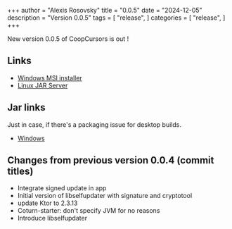 +++
author = "Alexis Rosovsky"
title = "0.0.5"
date = "2024-12-05"
description = "Version 0.0.5"
tags = [
    "release",
]
categories = [
    "release",
]
+++

New version 0.0.5 of CoopCursors is out !

## Links

* [Windows MSI installer](https://storage.googleapis.com/coopcursors/windows/msi/CoopCursors-0.0.5.msi)
* [Linux JAR Server](https://storage.googleapis.com/coopcursors/linux/uberJar/CoopCursors-server-0.0.5-linux-amd64.jar)

## Jar links

Just in case, if there's a packaging issue for desktop builds.

* [Windows](https://storage.googleapis.com/coopcursors/windows/uberJar/CoopCursors-windows-x64-1.0.0.jar)


## Changes from previous version 0.0.4 (commit titles)

- Integrate signed update in app
- Initial version of libselfupdater with signature and cryptotool
- update Ktor to 2.3.13
- Coturn-starter: don't specify JVM for no reasons
- Introduce libselfupdater

